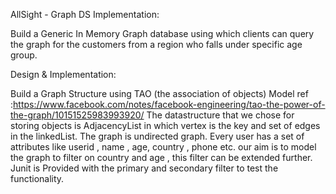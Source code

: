 
AllSight - Graph DS Implementation:

Build a Generic In Memory Graph database using which clients can query the graph for the customers from a region who falls under specific age group.

Design & Implementation:

Build a Graph Structure using TAO (the association of objects) Model  ref :https://www.facebook.com/notes/facebook-engineering/tao-the-power-of-the-graph/10151525983993920/
The datastructure that we chose for storing objects is AdjacencyList in which vertex is the key and set of edges in the linkedList.
The graph is undirected graph.
Every user has a set of attributes like userid , name , age, country , phone etc.
our aim is to model the graph to filter on country and age , this filter can be extended further.
Junit is Provided with the primary and secondary filter to test the functionality.


